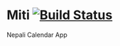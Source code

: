 # Miti [![Build Status](https://travis-ci.com/toggle-corp/miti-web.svg?branch=develop)](https://travis-ci.com/toggle-corp/miti-web)

Nepali Calendar App
